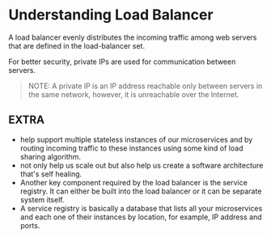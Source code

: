 # Understanding Load Balancer

A load balancer evenly distributes the incoming traffic among web servers that are defined in the load-balancer set.

For better security, private IPs are used for communication between servers.

> NOTE: A private IP is an IP address reachable only between servers in the same network, however, it is unreachable over the Internet.

## EXTRA

- help support multiple stateless instances of our microservices and by routing incoming traffic to these instances using some kind of load sharing algorithm.
- not only help us scale out but also help us create a software architecture that's self healing.
- Another key component required by the load balancer is the service registry. It can either be built into the load balancer or it can be separate system itself.
- A service registry is basically a database that lists all your microservices and each one of their instances by location, for example, IP address and ports.
